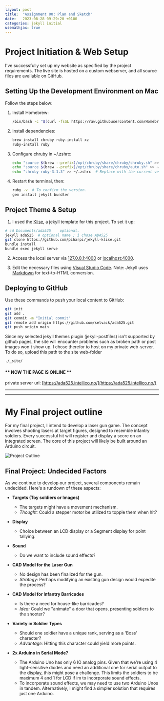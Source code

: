 ```yaml
---
layout: post
title:  "Assignment 00: Plan and Sketch"
date:   2023-08-28 09:29:20 +0100
categories: jekyll initial
usemathjax: true
---
```


# Project Initiation & Web Setup

I've successfully set up my website as specified by the project requirements. The live site is hosted on a custom webserver, and all source files are available on [GitHub](http://github.com/selvack/ada525/).

## Setting Up the Development Environment on Mac
Follow the steps below:

1. Install Homebrew:
   ```bash
   /bin/bash -c "$(curl -fsSL https://raw.githubusercontent.com/Homebrew/install/HEAD/install.sh)"
   ```

2. Install dependencies:
    ```bash
    brew install chruby ruby-install xz
    ruby-install ruby
    ```

3. Configure chruby in ~/.zshrc:
    ```bash
    echo "source $(brew --prefix)/opt/chruby/share/chruby/chruby.sh" >> ~/.zshrc
    echo "source $(brew --prefix)/opt/chruby/share/chruby/auto.sh" >> ~/.zshrc
    echo "chruby ruby-3.1.3" >> ~/.zshrc  # Replace with the current version after running 'chruby'.
    ```

4. Restart the terminal, then:
    ```bash
    ruby -v  # To confirm the version.
    gem install jekyll bundler
    ```

## Project Theme & Setup
1.  I used the [Klise](https://github.com/piharpi/jekyll-klise), a jekyll template for this project. To set it up:
```bash
# cd Documents/ada525    optional.
jekyll ada525  # optional name ; i chose ADA525
git clone https://github.com/piharpi/jekyll-klise.git
bundle install
bundle exec jekyll serve
```

2. Access the local server via [127.0.0.1:4000](127.0.0.1:4000) or [localhost:4000](localhost:4000).

3. Edit the necessary files using [Visual Studio Code](https://code.visualstudio.com/). Note: Jekyll uses [Markdown](https://www.markdownguide.org/tools/jekyll/) for text-to-HTML conversion.


## Deploying to GitHub
Use these commands to push your local content to GitHub:
``` bash
git init
git add . 
git commit -m "Initial commit"
git remote add origin https://github.com/selvack/ada525.git
git push origin main
```
Since my selected jekyll themes plugin (jekyll-postfiles) isn't supported by github pages, the site will encounter problems such as broken path or post images won't show up. I chose therefor to host on my private web-server. 
To do so, upload this path to the site web-folder
``` bash
./_site/
```

#### ** NOW THE PAGE IS ONLINE **
private server url: [https://ada525.intellico.no/](https://ada525.intellico.no/)

---

---

# My Final project outline
For my final project, I intend to develop a laser gun game. The concept involves shooting lasers at target figures, designed to resemble infantry soldiers. Every successful hit will register and display a score on an integrated screen. The core of this project will likely be built around an Arduino circuit.

![Project Outline](https://i.ibb.co/2WJz1GN/Skjermbilde-2023-08-28-111433.png "Laser Gun Game")


## Final Project: Undecided Factors
As we continue to develop our project, several components remain undecided. Here's a rundown of these aspects:

- **Targets (Toy soldiers or Images)**
  - The targets might have a movement mechanism.
  - *Thought:* Could a stepper motor be utilized to topple them when hit?

- **Display**
  - Choice between an LCD display or a Segment display for point tallying.

- **Sound**
  - Do we want to include sound effects?

- **CAD Model for the Laser Gun**
  - No design has been finalized for the gun.
  - *Strategy:* Perhaps modifying an existing gun design would expedite the process?

- **CAD Model for Infantry Barricades**
  - Is there a need for house-like barricades?
  - *Idea:* Could we "animate" a door that opens, presenting soldiers to the shooter?

- **Variety in Soldier Types**
  - Should one soldier have a unique rank, serving as a 'Boss' character?
  - *Advantage:* Hitting this character could yield more points.

- **2x Arduino in Serial Mode?**
  - The Arduino Uno has only 6 IO analog pins. Given that we're using 4 light-sensitive diodes and need an additional one for serial output to the display, this might pose a challenge. This limits the soldiers to be maximum 4 and 1 for LCD if im to incorporate sound effects.
  - To incorporate sound effects, we may need to use two Arduino Unos in tandem. Alternatively, I might find a simpler solution that requires just one Arduino.